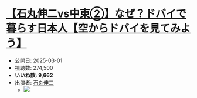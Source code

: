 # [【石丸伸二vs中東②】なぜ？ドバイで暮らす日本人【空からドバイを見てみよう】](https://www.youtube.com/watch?v=kxEGF0AEeIg)
-   公開日: 2025-03-01
-   視聴数: 274,500
-   **いいね数: 9,662**
-   出演者: [石丸伸二](/rehacq_fan/people/石丸伸二 "wikilink")
    - [![](https://img.youtube.com/vi/kxEGF0AEeIg/hqdefault.jpg)](https://www.youtube.com/watch?v=kxEGF0AEeIg)
